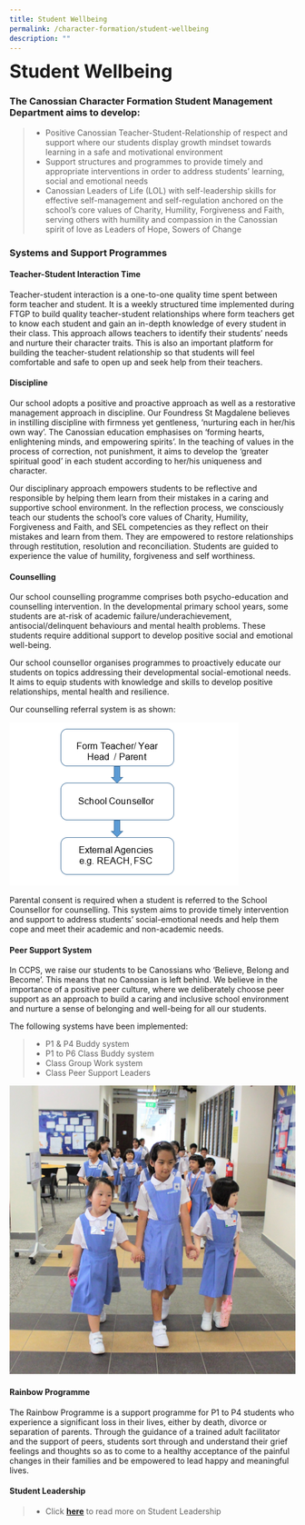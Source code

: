 ```yaml
---
title: Student Wellbeing
permalink: /character-formation/student-wellbeing
description: ""
---
```

**<font size=6>Student Wellbeing</font>**


### The Canossian Character Formation Student Management Department aims to develop:

  

> *   Positive Canossian Teacher-Student-Relationship of respect and support where our students display growth mindset towards learning in a safe and motivational environment
> *   Support structures and programmes to provide timely and appropriate interventions in order to address students’ learning, social and emotional needs
> *   Canossian Leaders of Life (LOL) with self-leadership skills for effective self-management and self-regulation anchored on the school’s core values of Charity, Humility, Forgiveness and Faith, serving others with humility and compassion in the Canossian spirit of love as Leaders of Hope, Sowers of Change

  

### Systems and Support Programmes

  

#### Teacher-Student Interaction Time

  
Teacher-student interaction is a one-to-one quality time spent between form teacher and student. It is a weekly structured time implemented during FTGP to build quality teacher-student relationships where form teachers get to know each student and gain an in-depth knowledge of every student in their class. This approach allows teachers to identify their students’ needs and nurture their character traits. This is also an important platform for building the teacher-student relationship so that students will feel comfortable and safe to open up and seek help from their teachers.  
  
  

#### Discipline

  
Our school adopts a positive and proactive approach as well as a restorative management approach in discipline. Our Foundress St Magdalene believes in instilling discipline with firmness yet gentleness, ‘nurturing each in her/his own way’. The Canossian education emphasises on ‘forming hearts, enlightening minds, and empowering spirits’. In the teaching of values in the process of correction, not punishment, it aims to develop the ‘greater spiritual good’ in each student according to her/his uniqueness and character.  
  
Our disciplinary approach empowers students to be reflective and responsible by helping them learn from their mistakes in a caring and supportive school environment. In the reflection process, we consciously teach our students the school’s core values of Charity, Humility, Forgiveness and Faith, and SEL competencies as they reflect on their mistakes and learn from them. They are empowered to restore relationships through restitution, resolution and reconciliation. Students are guided to experience the value of humility, forgiveness and self worthiness.  
  
  

#### Counselling

  
Our school counselling programme comprises both psycho-education and counselling intervention. In the developmental primary school years, some students are at-risk of academic failure/underachievement, antisocial/delinquent behaviours and mental health problems. These students require additional support to develop positive social and emotional well-being.  
  
Our school counsellor organises programmes to proactively educate our students on topics addressing their developmental social-emotional needs. It aims to equip students with knowledge and skills to develop positive relationships, mental health and resilience.  
  
Our counselling referral system is as shown:


![](/images/Character%20Formation/Student%20Wellbeing%201.png)


Parental consent is required when a student is referred to the School Counsellor for counselling. This system aims to provide timely intervention and support to address students’ social-emotional needs and help them cope and meet their academic and non-academic needs.  
  
  

#### Peer Support System

  
In CCPS, we raise our students to be Canossians who ‘Believe, Belong and Become’. This means that no Canossian is left behind. We believe in the importance of a positive peer culture, where we deliberately choose peer support as an approach to build a caring and inclusive school environment and nurture a sense of belonging and well-being for all our students.  
  
The following systems have been implemented:  
  

> *   P1 & P4 Buddy system
> *   P1 to P6 Class Buddy system
> *   Class Group Work system
> *   Class Peer Support Leaders


![](/images/Character%20Formation/Student%20Wellbeing%202.jpg)

#### Rainbow Programme

  
The Rainbow Programme is a support programme for P1 to P4 students who experience a significant loss in their lives, either by death, divorce or separation of parents. Through the guidance of a trained adult facilitator and the support of peers, students sort through and understand their grief feelings and thoughts so as to come to a healthy acceptance of the painful changes in their families and be empowered to lead happy and meaningful lives.  
  
  

#### Student Leadership

  

> *   Click [**here**](https://staging.d2nutevx25vdua.amplifyapp.com/character-formation/student-leadership) to read more on Student Leadership